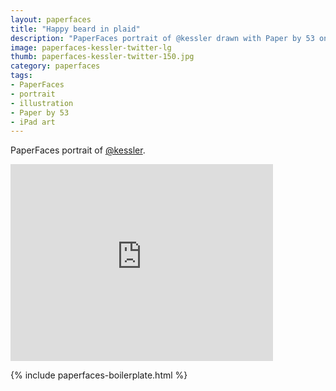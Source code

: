 ```yaml
---
layout: paperfaces
title: "Happy beard in plaid"
description: "PaperFaces portrait of @kessler drawn with Paper by 53 on an iPad."
image: paperfaces-kessler-twitter-lg
thumb: paperfaces-kessler-twitter-150.jpg
category: paperfaces
tags: 
- PaperFaces
- portrait
- illustration
- Paper by 53
- iPad art
---
```


PaperFaces portrait of [@kessler](http://twitter.com/kessler).

<iframe width="420" height="315" src="http://www.youtube.com/embed/g6r-pZY3Awc" frameborder="0"> </iframe>

{% include paperfaces-boilerplate.html %}
